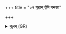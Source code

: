 +++
title = "०१ गृहान् ऐमि मनसा"

+++
<details><summary>मूलम् (GR)</summary>

गृहान् ऐमि मनसा मोदमान  
ऊर्जं बिभ्रद् वसुमनिः सुमेधाः ।  
अघोरेण चक्षुषा मित्रियेण  
गृहाणां पश्यन् पय उत् तरामि ॥
</details>